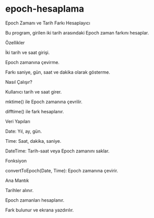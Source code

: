 # epoch-hesaplama
Epoch Zamanı ve Tarih Farkı Hesaplayıcı

Bu program, girilen iki tarih arasındaki Epoch zaman farkını hesaplar.

Özellikler

İki tarih ve saat girişi.

Epoch zamanına çevirme.

Farkı saniye, gün, saat ve dakika olarak gösterme.

Nasıl Çalışır?

Kullanıcı tarih ve saat girer.

mktime() ile Epoch zamanına çevrilir.

difftime() ile fark hesaplanır.

Veri Yapıları

Date: Yıl, ay, gün.

Time: Saat, dakika, saniye.

DateTime: Tarih-saat veya Epoch zamanını saklar.

Fonksiyon

convertToEpoch(Date, Time): Epoch zamanına çevirir.

Ana Mantık

Tarihler alınır.

Epoch zamanları hesaplanır.

Fark bulunur ve ekrana yazdırılır.
